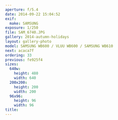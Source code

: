 ```yaml
---
aperture: f/5.4
date: 2014-09-22 15:04:52
exif:
  make: SAMSUNG
exposure: 1/250
file: SAM_6740.JPG
gallery: 2014-autumn-holidays
layout: gallery-photo
model: SAMSUNG WB600 / VLUU WB600 / SAMSUNG WB610
next: acaca7f
ordering: 33
previous: fe925f4
sizes:
  640w:
    height: 480
    width: 640
  200x200:
    height: 200
    width: 200
  96x96:
    height: 96
    width: 96
title: 
---
```

